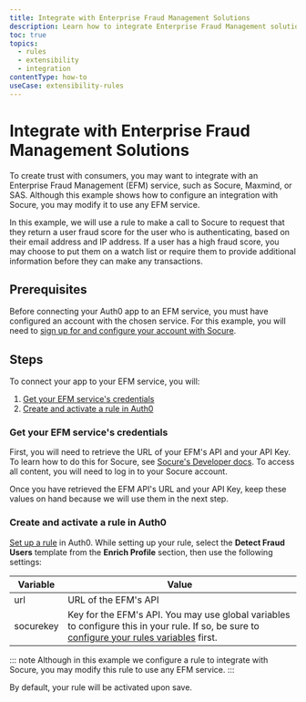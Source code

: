 ```yaml
---
title: Integrate with Enterprise Fraud Management Solutions
description: Learn how to integrate Enterprise Fraud Management solutions using rules. The given example uses Socure, but can be modified to use any EFM service. 
toc: true
topics:
  - rules
  - extensibility
  - integration
contentType: how-to
useCase: extensibility-rules
---
```

# Integrate with Enterprise Fraud Management Solutions

To create trust with consumers, you may want to integrate with an Enterprise Fraud Management (EFM) service, such as Socure, Maxmind, or SAS. Although this example shows how to configure an integration with Socure, you may modify it to use any EFM service.

In this example, we will use a rule to make a call to Socure to request that they return a user fraud score for the user who is authenticating, based on their email address and IP address. If a user has a high fraud score, you may choose to put them on a watch list or require them to provide additional information before they can make any transactions. 

## Prerequisites

Before connecting your Auth0 app to an EFM service, you must have configured an account with the chosen service. For this example, you will need to [sign up for and configure your account with Socure](https://developer.socure.com/guide/start).

## Steps

To connect your app to your EFM service, you will:

1. [Get your EFM service's credentials](#get-your-efm-services-credentials)
2. [Create and activate a rule in Auth0](#create-and-activate-a-rule-in-auth0)

### Get your EFM service's credentials

First, you will need to retrieve the URL of your EFM's API and your API Key. To learn how to do this for Socure, see [Socure's Developer docs](https://developer.socure.com/guide/overview). To access all content, you will need to log in to your Socure account.

Once you have retrieved the EFM API's URL and your API Key, keep these values on hand because we will use them in the next step.

### Create and activate a rule in Auth0

[Set up a rule](articles/dashboard/guides/rules/create-rules) in Auth0. While setting up your rule, select the **Detect Fraud Users** template from the **Enrich Profile** section, then use the following settings:

| Variable | Value |
| -------- | ----- |
| url | URL of the EFM's API |
| socurekey | Key for the EFM's API. You may use global variables to configure this in your rule. If so, be sure to [configure your rules variables](/dashboard/guides/rules/configure-variables) first. |

::: note
Although in this example we configure a rule to integrate with Socure, you may modify this rule to use any EFM service.
:::

By default, your rule will be activated upon save.